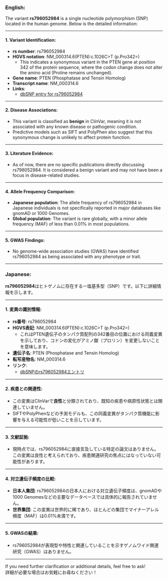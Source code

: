 ### English:
The variant **rs796052984** is a single nucleotide polymorphism (SNP) located in the human genome. Below is the detailed information:

---

#### 1. Variant Identification:
- **rs number**: rs796052984
- **HGVS notation**: NM_000314.6(PTEN):c.1026C>T (p.Pro342=)
  - This indicates a synonymous variant in the PTEN gene at position 342 of the protein sequence, where the codon change does not alter the amino acid (Proline remains unchanged).
- **Gene name**: PTEN (Phosphatase and Tensin Homolog)
- **Transcript name**: NM_000314.6
- **Links**: 
  - [dbSNP entry for rs796052984](https://www.ncbi.nlm.nih.gov/snp/rs796052984)

---

#### 2. Disease Associations:
- This variant is classified as **benign** in ClinVar, meaning it is not associated with any known disease or pathogenic condition.
- Predictive models such as SIFT and PolyPhen also suggest that this synonymous change is unlikely to affect protein function.

---

#### 3. Literature Evidence:
- As of now, there are no specific publications directly discussing rs796052984. It is considered a benign variant and may not have been a focus in disease-related studies.

---

#### 4. Allele Frequency Comparison:
- **Japanese population**: The allele frequency of rs796052984 in Japanese individuals is not specifically reported in major databases like gnomAD or 1000 Genomes.
- **Global population**: The variant is rare globally, with a minor allele frequency (MAF) of less than 0.01% in most populations.

---

#### 5. GWAS Findings:
- No genome-wide association studies (GWAS) have identified rs796052984 as being associated with any phenotype or trait.

---

### Japanese:
**rs796052984**はヒトゲノムに存在する一塩基多型（SNP）です。以下に詳細情報を示します。

---

#### 1. 変異の識別情報:
- **rs番号**: rs796052984
- **HGVS表記**: NM_000314.6(PTEN):c.1026C>T (p.Pro342=)
  - これはPTEN遺伝子のタンパク質配列の342番目の位置における同義変異を示しており、コドンの変化がアミノ酸（プロリン）を変更しないことを意味します。
- **遺伝子名**: PTEN (Phosphatase and Tensin Homolog)
- **転写産物名**: NM_000314.6
- **リンク**: 
  - [dbSNPのrs796052984エントリ](https://www.ncbi.nlm.nih.gov/snp/rs796052984)

---

#### 2. 疾患との関連性:
- この変異はClinVarで**良性**と分類されており、既知の疾患や病原性状態とは関連していません。
- SIFTやPolyPhenなどの予測モデルも、この同義変異がタンパク質機能に影響を与える可能性が低いことを示しています。

---

#### 3. 文献証拠:
- 現時点では、rs796052984に直接言及している特定の論文はありません。この変異は良性と考えられており、疾患関連研究の焦点にはなっていない可能性があります。

---

#### 4. 対立遺伝子頻度の比較:
- **日本人集団**: rs796052984の日本人における対立遺伝子頻度は、gnomADや1000 Genomesなどの主要なデータベースでは具体的に報告されていません。
- **世界集団**: この変異は世界的に稀であり、ほとんどの集団でマイナーアレル頻度（MAF）は0.01%未満です。

---

#### 5. GWASの結果:
- rs796052984が表現型や特性と関連していることを示すゲノムワイド関連研究（GWAS）はありません。

---

If you need further clarification or additional details, feel free to ask!  
詳細が必要な場合はお気軽にお尋ねください！